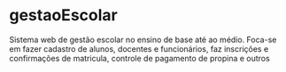 # gestaoEscolar
Sistema web de gestão escolar no ensino de base até ao médio. Foca-se em fazer cadastro de alunos, docentes e funcionários, faz inscrições e confirmações de matricula, controle de pagamento de propina e outros
